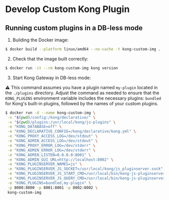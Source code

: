 # Develop Custom Kong Plugin

## Running custom plugins in a DB-less mode

1. Building the Docker image:

```bash
$ docker build --platform linux/amd64 --no-cache -t kong-custom-img .
```

2. Check that the image built correctly:

```bash
$ docker run -it --rm kong-custom-img kong version
```

3. Start Kong Gateway in DB-less mode:

⚠ This command assumes you have a plugin named `my-plugin` located in the `./plugins` directory. Adjust the command as needed to ensure that the `KONG_PLUGINS` environment variable includes the necessary plugins: `bundled` for Kong's built-in plugins, followed by the names of your custom plugins.

```bash
$ docker run -d --name kong-custom-img \
 -v "$(pwd)/config:/kong/declarative/" \
 -v "$(pwd)/plugins:/usr/local/kong/js-plugins" \
 -e "KONG_DATABASE=off" \
 -e "KONG_DECLARATIVE_CONFIG=/kong/declarative/kong.yml" \
 -e "KONG_PROXY_ACCESS_LOG=/dev/stdout" \
 -e "KONG_ADMIN_ACCESS_LOG=/dev/stdout" \
 -e "KONG_PROXY_ERROR_LOG=/dev/stderr" \
 -e "KONG_ADMIN_ERROR_LOG=/dev/stderr" \
 -e "KONG_ADMIN_LISTEN=0.0.0.0:8001" \
 -e "KONG_ADMIN_GUI_URL=http://localhost:8002" \
 -e "KONG_PLUGINSERVER_NAMES=js" \
 -e "KONG_PLUGINSERVER_JS_SOCKET=/usr/local/kong/js_pluginserver.sock" \
 -e "KONG_PLUGINSERVER_JS_START_CMD=/usr/local/bin/kong-js-pluginserver -v --plugins-directory /usr/local/kong/js-plugins" \
 -e "KONG_PLUGINSERVER_JS_QUERY_CMD=/usr/local/bin/kong-js-pluginserver --plugins-directory /usr/local/kong/js-plugins --dump-all-plugins" \
 -e "KONG_PLUGINS=bundled,my-plugin" \
 -p 8000:8000 -p 8001:8001 -p 8002:8002 \
 kong-custom-img
```
